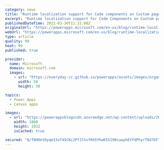 ```yaml
---
category: news
title: "Runtime localization support for Code components on Custom pages and Canvas apps"
excerpt: "Runtime localization support for Code Components on Custom pages and Canvas apps"
publishedDateTime: 2022-03-30T11:31:08Z
originalUrl: "https://powerapps.microsoft.com/en-us/blog/runtime-localization-support-for-code-components-on-custom-pages-and-canvas-apps/"
webUrl: "https://powerapps.microsoft.com/en-us/blog/runtime-localization-support-for-code-components-on-custom-pages-and-canvas-apps/"
type: article
quality: 99
heat: 99
published: true

provider:
  name: Microsoft
  domain: microsoft.com
  images:
    - url: "https://everyday-cc.github.io/powerapps/assets/images/organizations/microsoft.com-50x50.jpg"
      width: 50
      height: 50

topics:
  - Power Apps
  - Canvas apps

images:
  - url: "https://powerappsblogscdn.azureedge.net/wp-content/uploads/2022/03/AddLocalizationComponentCustomPage.gif"
    width: 1800
    height: 1032
    isCached: true

secured: "Q/f0HOeYDyqm15of4SCKc2PfJlhsfKK5YhwKS5I90cuwykEVfdPhyrT8d7bF7EOWXMvz69BpOlIUHxAQvognZnHWfeix0+/uc3EXDSkFuYMGZtHyeEhGqcUSbaE9s+8WyRFq7LGzV5rwzHW4Ipyie5jKByadGHNNDaL+g2FVQ01LG7IEI7/sMBLtbhmN6MMfVAYj/4IxZcORModsdMa/wJ+Q6Xaq9RL6+l72nUWogmn9krjIWdGLi4jBDLmNejuIycSkE53k2NNk9E3aZIJGShZndgK4BgZ3wL7BUWdUm7nadHqtaql31U5nmcmePTyPgyIQpKlUAxtbKaPQmSdMtUpx439Bg9xwephTysfWYK4=;cJmz3JfU7kRKmiRXaby3qQ=="
---
```


